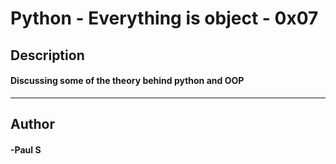 # Python - Everything is object - 0x07 
## Description 
#### Discussing some of the theory behind python and OOP
 --- 
## Author 
#### -Paul S
